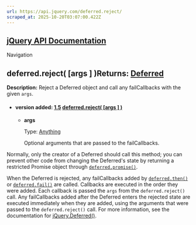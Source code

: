```yaml
---
url: https://api.jquery.com/deferred.reject/
scraped_at: 2025-10-20T03:07:00.422Z
---
```


## [jQuery API Documentation](https://jquery.com/ "jQuery API Documentation")

Navigation

## deferred.reject( \[args \] )Returns: [Deferred](http://api.jquery.com/Types/\#Deferred)

**Description:** Reject a Deferred object and call any failCallbacks with the given `args`.

- #### version added: [1.5](https://api.jquery.com/category/version/1.5/) [deferred.reject( \[args \] )](https://api.jquery.com/deferred.reject/\#deferred-reject-args)

  - **args**

    Type: [Anything](http://api.jquery.com/Types/#Anything)


     Optional arguments that are passed to the failCallbacks.

Normally, only the creator of a Deferred should call this method; you can prevent other code from changing the Deferred's state by returning a restricted Promise object through [`deferred.promise()`](https://api.jquery.com/deferred.promise/).

When the Deferred is rejected, any failCallbacks added by [`deferred.then()`](https://api.jquery.com/deferred.then/) or [`deferred.fail()`](https://api.jquery.com/deferred.fail/) are called. Callbacks are executed in the order they were added. Each callback is passed the `args` from the `deferred.reject()` call. Any failCallbacks added after the Deferred enters the rejected state are executed immediately when they are added, using the arguments that were passed to the `deferred.reject()` call. For more information, see the documentation for [jQuery.Deferred()](https://api.jquery.com/jQuery.Deferred/).